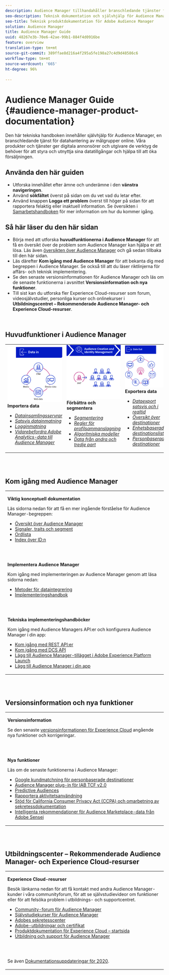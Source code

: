 ```yaml
---
description: Audience Manager tillhandahåller branschledande tjänster för datahantering av målgrupper online. Våra produkter och tjänster ger digitala annonsörer och utgivare de verktyg de behöver för att styra och utnyttja sina datatillgångar och hjälpa till att öka försäljningen.
seo-description: Teknisk dokumentation och självhjälp för Audience Manager (AAM). AAM tillhandahåller branschledande tjänster för datahantering av målgrupper online och ger digitala annonsörer och utgivare de verktyg de behöver för att styra och utnyttja sina datatillgångar för att öka försäljningen.
seo-title: Teknisk produktdokumentation för Adobe Audience Manager
solution: Audience Manager
title: Audience Manager Guide
uuid: 48267e3b-70e6-42ae-99b1-884f4d0916be
feature: overview
translation-type: tm+mt
source-git-commit: 389ffae8d216a4f295a5fe198a27c4d9d48586c6
workflow-type: tm+mt
source-wordcount: '665'
ht-degree: 96%

---
```




# Audience Manager Guide {#audience-manager-product-documentation}

Den här tekniska handboken innehåller självhjälp för Audience Manager, en branschledande tjänst för datahantering av målgrupper online. Våra produkter och tjänster ger digitala annonsörer och utgivare de verktyg de behöver för att styra och utnyttja sina datatillgångar och hjälpa till att öka försäljningen.

## Använda den här guiden

* Utforska innehållet efter ämne och underämne i den **vänstra navigeringen**.
* Använd **sökfältet** överst på sidan om du vet vad du letar efter.
* Använd knappen **Logga ett problem** överst till höger på sidan för att rapportera felaktig eller inaktuell information. Se översikten i [Samarbetshandboken](https://docs.adobe.com/content/help/en/contributor/contributor-guide/introduction.html) för mer information om hur du kommer igång.

## Så här läser du den här sidan

* Börja med att utforska **huvudfunktionerna i Audience Manager** för att få en översikt över de problem som Audience Manager kan hjälpa er att lösa. Läs även [översikten över Audience Manager](/help/using/overview/aam-overview.md) och gå sedan tillbaka till den här sidan.
* Läs därefter **Kom igång med Audience Manager** för att bekanta dig med begreppen i Audience Manager. Se också till att du läser riktlinjerna för affärs- och teknisk implementering.
* Se den senaste versionsinformationen för Audience Manager och läs om de senaste funktionerna i avsnittet **Versionsinformation och nya funktioner**.
* Till sist kan du utforska fler Experience Cloud-resurser som forum, videosjälvstudier, personliga kurser och onlinekurser i **Utbildningscentret – Rekommenderade Audience Manager- och Experience Cloud-resurser**.

<br>

## Huvudfunktioner i Audience Manager

<table>
   <td>
      <img alt="Data in" src="/help/using/overview/assets/data-in.png"/>
      <div>
         <b>Importera data</b>
      </div>
      <p>
         <em><ul><li><a href="/help/using/api/dcs-intro/dcs-api-reference/dcs-api-reference-overview.md">Datainsamlingsservrar</a></li><li><a href="/help/using/integration/sending-audience-data/batch-data-transfer-explained/batch-data-transfer-overview.md">Satsvis datainmatning</a></li><li><a href="/help/using/reporting/audience-optimization-reports/metadata-files-intro/metadata-files-intro.md">Logginmatning</a></li><li><a href="/help/using/integration/integration-other-solutions/audience-management-module.md">Vidarebefordra Adobe Analytics-data till Audience Manager</a></li></ul></em>
      <p>
   </td>
   <td>
      <img alt="Förbättra och segmentera" src="/help/using/overview/assets/enrich-segment.png"/>
      <div>
         <b>Förbättra och segmentera</b>
      </div>
      <p>
       <em><ul><li><a href="/help/using/features/segments/segments-purpose.md">Segmentering</a></li><li><a href="/help/using/features/profile-merge-rules/merge-rules-overview.md">Regler för profilsammanslagning</a></li><li><a href="/help/using/features/algorithmic-models/understanding-models.md">Algoritmiska modeller</a></li><li><a href="/help/using/overview/data-types-collected.md">Data från andra och tredje part</a></li></ul></em>
      <p>
   </td>
   <td>
      <img alt="Data ut" src="/help/using/overview/assets/data-out.png"/>
      </a>
      <div>
         <b>Exportera data</b>
      </div>
      <p>
      <p>
         <em><ul><li><a href="/help/using/integration/receiving-audience-data/receiving-audience-data-overview.md">Dataexport satsvis och i realtid</a></li><li><a href="/help/using/features/destinations/destinations.md">Översikt över destinationer</a></li><li><a href="/help/using/features/destinations/device-based-destinations-list.md">Enhetsbaserad destinationslista</a></li><li><a href="/help/using/features/destinations/people-based-destinations-overview.md">Personbaserade destinationer</a></li></ul></em> 
      <p>
      <p>
   </td>
</table>


<br> 

## Kom igång med Audience Manager

<table> 
 <tbody> 
  <tr> 
   <td colname="col1"> <p><b>Viktig konceptuell dokumentation</b></p>
   <p>Läs sidorna nedan för att få en mer ingående förståelse för Audience Manager-begreppen: 
   <ul><li><a href="/help/using/overview/aam-overview.md"> Översikt över Audience Manager</a></li><li><a href="/help/using/reference/signal-trait-segment.md">Signaler, traits och segment</a></li><li><a href="/help/using/reference/aam-glossary.md">Ordlista</a> </li><li><a href="/help/using/reference/ids-in-aam.md">Index över ID:n</a></li></ul></p>
   <br> 
   <p><b>Implementera Audience Manager</b></p>
   <p> Kom igång med implementeringen av Audience Manager genom att läsa sidorna nedan:
     <ul>
     <li><a href="/help/using/integration/data-integration-methods.md">Metoder för dataintegrering</a></li>
     <li><a href="/help/using/integration/implement-audience-manager.md">Implementeringshandbok</a></li>
     </ul> </p>
     <br> 
   <p> <b>Tekniska implementeringshandböcker</b> </p> <p>Kom igång med Audience Managers API:er och konfigurera Audience Manager i din app:</p> <p> 
     <ul id="ul_47C012F6AB3E4B73BA357027F4D15369">
     <li><a href="/help/using/api/rest-api-main/aam-api-getting-started.md">Kom igång med REST API:er</a></li>
     <li><a href="/help/using/api/dcs-intro/dcs-event-calls/dcs-event-calls.md">Kom igång med DCS API</a></li>
     <li><a href="https://docs.adobe.com/content/help/sv-SE/launch/using/extensions-ref/adobe-extension/adobe-audience-manager-extension.html">Lägg till Audience Manager-tillägget i Adobe Experience Platform Launch</a></li>
    <li><a href="https://aep-sdks.gitbook.io/docs/using-mobile-extensions/adobe-audience-manager">Lägg till Audience Manager i din app</a></li>
     </ul> </p>
    </td>

</tr> 
 </tbody> 
</table>

<!--

<table> 
 <tbody> 
  <tr> 
   <td colname="col1"> <p><b>Important Conceptual Documentation</b></p>
   <p>Read the pages below for a deeper understanding of Audience Manager concepts: 
   <ul><li><a href="https://docs.adobe.com/content/help/en/audience-manager/user-guide/overview/aam-overview.html"> Audience Manager Overview</a></li><li><a href="https://docs.adobe.com/help/en/audience-manager/user-guide/reference/aam-glossary.html"> Glossary</a> </li><li><a href="https://docs.adobe.com/content/help/en/audience-manager/user-guide/reference/ids-in-aam.html">Index of IDs</a></li><li><a href="https://docs.adobe.com/help/en/audience-manager/user-guide/reference/signal-trait-segment.html">Signals, Traits, and Segments</a></li></ul></p>
   <br>&nbsp;
   <p><b>Implement Audience Manager</b></p>
   <p> Get started with implementing Audience Manager by reading the pages below:
     <ul>
     <li><a href="https://docs.adobe.com/content/help/en/audience-manager/user-guide/implementation-integration-guides/data-integration-methods.html">Data Integration Methods</a></li>
     <li><a href="https://docs.adobe.com/content/help/en/audience-manager/user-guide/implementation-integration-guides/implement-audience-manager.html">Implementation Guide</a></li>
     </ul> </p>
     <br>&nbsp;
   <p> <b>Technical Implementation Guides</b> </p> <p>Get started with Audience Manager APIs and set up Audience Manager in your app:</p> <p> 
     <ul id="ul_47C012F6AB3E4B73BA357027F4D15369">
     <li><a href="https://docs.adobe.com/content/help/en/audience-manager/user-guide/api-and-sdk-code/rest-apis/aam-api-getting-started.html">Getting Started with REST APIs</a></li>
     <li><a href="https://docs.adobe.com/content/help/en/audience-manager/user-guide/api-and-sdk-code/dcs/dcs-event-calls/dcs-event-calls.html">Get started with the DCS API</a></li>
     <li><a href="https://docs.adobe.com/content/help/en/launch/using/extensions-ref/adobe-extension/adobe-audience-manager-extension.html">Add the Audience Manager extension to Adobe Experience Platform Launch</a></li>
    <li><a href="https://aep-sdks.gitbook.io/docs/using-mobile-extensions/adobe-audience-manager">Add Audience Manager to your app</a></li>
     </ul> </p>
    </td>
   <td colname="col2">  <p> <b>Collaborative Documentation</b> </p>
     <p>We welcome contributions to our documentation from all our readers. See the <a href="https://docs.adobe.com/content/help/en/contributor/contributor-guide/introduction.html">Collaboration Guide Overview</a> to learn how to start contributing.</p>
   <br>&nbsp;
   <p> <b>Release Notes</b> </p> <p> 
     See the latest <a href="https://docs.adobe.com/content/help/en/release-notes/experience-cloud/current.html" format="https" scope="external"> Experience Cloud Release Notes</a> for new features and fixes.</p> <br>&nbsp;
     <p> <b>Experience Cloud Resources</b> </p> <p> 
     <ul id="ul_E30EC96BDC624B5591F0470D430B7F41"> 
      <li id="li_F3A5CCFAE0F247CEB41A03CA8E03106B"><a href="https://forums.adobe.com/community/experience-cloud/analytics-cloud/audience-manager" format="https" scope="external"> Audience Manager Community Forums</a> </li>
      <li><a href="https://docs.adobe.com/content/help/en/audience-manager-learn/tutorials/overview.html" format="http" scope="external"> Audience Manager Tutorials</a> </li> 
      <li id="li_1737D63307024F26B1F967621613A5AC"><a href="https://www.adobe.com/privacy.html" format="http" scope="external"> Adobe Privacy Center</a> </li>  
      <li id="li_1938F7044F544481A6CC0F45CC22B80A"> <a href="https://helpx.adobe.com/learning.html?promoid=KAUDK" scope="external" format="http"> Adobe Training and Certifications</a> </li> 
      <li id="li_C71459E0D1464C05B8B9387C43541F17"> <a href="https://helpx.adobe.com/support/experience-cloud.html" scope="external" format="https">Experience Cloud Product Documentation Home</a> </li> 
      <li id="li_0DB1997FEB87484EBC07E03FD40AA39F"><a href="https://helpx.adobe.com/support/audience-manager.html" format="https" scope="external"> Audience Manager Learn &amp; Support</a> </li> 
     </ul> </p> 
     <br>&nbsp;
     <p>See also, <a href="https://docs.adobe.com/content/help/en/audience-manager/user-guide/documentation-updates/docs-2020.html"> 2020 Documentation Updates</a>. </p> </td>
  </tr> 
 </tbody> 
</table>

-->

<br> 

## Versionsinformation och nya funktioner

<table> 
 <tbody> 
  <tr> 
   <td> <p> <b>Versionsinformation</b> </p> <p> 
     Se den senaste <a href="https://docs.adobe.com/content/help/sv-SE/release-notes/experience-cloud/current.html" format="https" scope="external"> versionsinformationen för Experience Cloud</a> angående nya funktioner och korrigeringar.</p> 
     <br> 
     <p> <b>Nya funktioner</b> </p> <p> 
     Läs om de senaste funktionerna i Audience Manager:</p>
     <p><ul><li><a href="/help/using/features/destinations/people-based-destinations-prerequisites.md">Google kundmatchning för personbaserade destinationer</a></li><li><a href="/help/using/overview/data-security-and-privacy/aam-iab-plugin.md">Audience Manager plug-in för IAB TCF v2.0</a></li><li><a href="/help/using/features/algorithmic-models/predictive-audiences.md">Predictive Audiences</a></li><li><a href="/help/using/features/administration/activity-usage-reporting.md">Rapportera aktivitetsanvändning</a></li>
     <li><a href="/help/using/overview/data-security-and-privacy/data-privacy.md">Stöd för California Consumer Privacy Act (CCPA) och omarbetning av sekretessdokumentation</a></li>
     <li><a href="/help/using/features/segments/trait-recommendations.md">Intelligenta rekommendationer för Audience Marketplace-data från Adobe Sensei</a></li>
     </ul><p>
    </td>
  </tr> 
 </tbody> 
</table>

<!--

**Release Notes**

See the latest [Experience Cloud Release Notes](https://docs.adobe.com/content/help/en/release-notes/experience-cloud/current.html) for new features and fixes.

<br>&nbsp;

**Latest features**

Read about the latest Audience Manager features:
* [Activity Usage Reporting](https://docs.adobe.com/content/help/en/audience-manager/user-guide/features/administration/activity-usage-reporting.html)
* [California Consumer Privacy Act (CCPA) Support and Privacy Documentation Overhaul](https://docs.adobe.com/content/help/en/audience-manager/user-guide/overview/data-privacy/data-privacy.html)
* [Intelligent Recommendations for Audience Marketplace Data, powered by Adobe Sensei](https://docs.adobe.com/content/help/en/audience-manager/user-guide/features/segments/trait-recommendations.html)
* [Profile Merge Rules Enhancements](https://docs.adobe.com/content/help/en/audience-manager/user-guide/features/profile-merge-rules/merge-rules-overview.html)
* [Bulk Management Tools Update](https://docs.adobe.com/content/help/en/audience-manager/user-guide/reference/bulk-management-tools/bulk-management-intro.html)

-->

<br> 

## Utbildningscenter – Rekommenderade Audience Manager- och Experience Cloud-resurser


<table> 
 <tbody> 
  <tr> 
   <td colname="col2"> 
     <p> <b>Experience Cloud-resurser </b> </p>
     <p>Besök länkarna nedan för att få kontakt med andra Audience Manager-kunder i våra communityforum, för att se självstudievideor om funktioner eller för att felsöka problem i utbildnings- och supportcentret.</p>
     <p> 
     <ul id="ul_E30EC96BDC624B5591F0470D430B7F41"> 
      <li id="li_F3A5CCFAE0F247CEB41A03CA8E03106B"><a href="https://forums.adobe.com/community/experience-cloud/analytics-cloud/audience-manager" format="https" scope="external"> Community-forum för Audience Manager</a> </li>
      <li><a href="https://docs.adobe.com/content/help/en/audience-manager-learn/tutorials/overview.html" format="http" scope="external"> Självstudiekurser för Audience Manager</a> </li> 
      <li id="li_1737D63307024F26B1F967621613A5AC"><a href="https://www.adobe.com/se/privacy.html" format="http" scope="external"> Adobes sekretesscenter</a> </li>  
      <li id="li_1938F7044F544481A6CC0F45CC22B80A"> <a href="https://helpx.adobe.com/learning.html?promoid=KAUDK" scope="external" format="http"> Adobe-utbildningar och certifikat</a> </li> 
      <li id="li_C71459E0D1464C05B8B9387C43541F17"> <a href="https://helpx.adobe.com/se/support/experience-cloud.html" scope="external" format="https">Produktdokumentation för Experience Cloud – startsida</a> </li> 
      <li id="li_0DB1997FEB87484EBC07E03FD40AA39F"><a href="https://helpx.adobe.com/se/support/audience-manager.html" format="https" scope="external"> Utbildning och support för Audience Manager</a> </li> 
     </ul> </p> 
     <br> 
     <p>Se även <a href="https://docs.adobe.com/content/help/sv-SE/audience-manager/user-guide/documentation-updates/docs-2020.html">Dokumentationsuppdateringar för 2020</a>. </p> </td>
  </tr> 
 </tbody> 
</table>